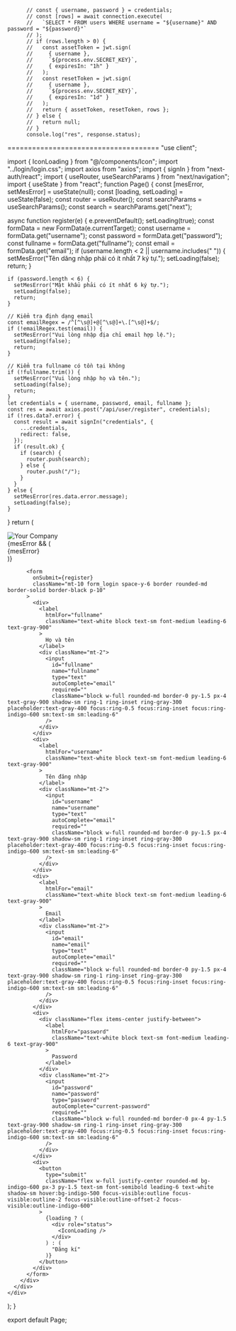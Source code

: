 <!-- This is a [Next.js](https://nextjs.org/) project bootstrapped with [`create-next-app`](https://github.com/vercel/next.js/tree/canary/packages/create-next-app).

## Getting Started

First, run the development server:

```bash
npm run dev
# or
yarn dev
# or
pnpm dev
# or
bun dev
```

Open [http://localhost:3000](http://localhost:3000) with your browser to see the result.

You can start editing the page by modifying `app/page.js`. The page auto-updates as you edit the file.

This project uses [`next/font`](https://nextjs.org/docs/basic-features/font-optimization) to automatically optimize and load Inter, a custom Google Font.

## Learn More

To learn more about Next.js, take a look at the following resources:

- [Next.js Documentation](https://nextjs.org/docs) - learn about Next.js features and API.
- [Learn Next.js](https://nextjs.org/learn) - an interactive Next.js tutorial.

You can check out [the Next.js GitHub repository](https://github.com/vercel/next.js/) - your feedback and contributions are welcome!

## Deploy on Vercel

The easiest way to deploy your Next.js app is to use the [Vercel Platform](https://vercel.com/new?utm_medium=default-template&filter=next.js&utm_source=create-next-app&utm_campaign=create-next-app-readme) from the creators of Next.js.

Check out our [Next.js deployment documentation](https://nextjs.org/docs/deployment) for more details.

 <div className="flex flex-col gap-5 m-3">
      {/* Comment Container */}
      <div>
        <div className="flex w-full justify-between border rounded-md">
          <div className="p-3">
            <div className="flex gap-3 items-center">
              <img
                src="https://avatars.githubusercontent.com/u/22263436?v=4"
                className="object-cover w-10 h-10 rounded-full border-2 border-emerald-400  shadow-emerald-400"
              />
              <h3 className="font-bold">
                User 1
                <br />
                {/* <span className="text-sm text-gray-400 font-normal">Level 1</span> */}
              </h3>
            </div>
            <p className="text-gray-600 mt-2">this is sample commnent</p>
            <button className="text-right text-blue-500">Reply</button>
          </div>

        </div>
        {/* Reply Container  */}
        <div className="text-gray-300 font-bold pl-14">|</div>
        <div className="flex justify-between border ml-5  rounded-md">
          <div className="p-3">
            <div className="flex gap-3 items-center">
              <img
                src="https://avatars.githubusercontent.com/u/22263436?v=4"
                className="object-cover w-10 h-10 rounded-full border-2 border-emerald-400  shadow-emerald-400"
              />
              <h3 className="font-bold">
                User 2
                <br />
                <span className="text-sm text-gray-400 font-normal">Level 1</span>
              </h3>
            </div>
            <p className="text-gray-600 mt-2">this is sample commnent</p>
          </div>
        </div>
      </div>


      {/*  Comment 2  */}
      <div className="flex w-full justify-between border rounded-md">
        <div className="p-3">
          <div className="flex gap-3 items-center">
            <img
              src="https://avatars.githubusercontent.com/u/22263436?v=4"
              className="object-cover w-10 h-10 rounded-full border-2 border-emerald-400  shadow-emerald-400"
            />
            <h3 className="font-bold">
              User 4
              <br />
              <span className="text-sm text-gray-400 font-normal">Level 1</span>
            </h3>
          </div>
          <p className="text-gray-600 mt-2">this is sample commnent</p>
          <button className="text-right text-blue-500">Reply</button>
        </div>
      </div>
    </div>

class="z-10 flex items-center justify-center px-3 h-8 leading-tight hover:bg-blue-100 hover:text-blue-700 dark:border-gray-700 dark:bg-gray-700 dark:text-white"

# HOST= "sql.freedb.tech"

# USER= "freedb_bosschua"

# DATABASE="freedb_ndkshare"

# PASSWORD = "qkgBV52ZtnDz!UM"

# PASSWORD = ""

// Lấy thông tin người dùng từ token (ví dụ: username)
// const { username } = decodedToken;

    // // Truy vấn cơ sở dữ liệu để lấy thông tin người dùng
    // const [rows, fields] = await connection.execute(
    //   `SELECT * FROM users WHERE username = ${username}`
    // );

    // if (rows.length > 0) {
    //   // Trả về thông tin người dùng
    //   return new Response(JSON.stringify(rows[0]), { status: 200 });
    // } else {
    //   return new Response(JSON.stringify({ message: "User not found" }), {
    //     status: 404,
    //   });
    // }






        // const res = await fetch("http://localhost:3000/api/login", {
        //   method: "POST",
        //   body: JSON.stringify(credentials),
        //   headers: { "Content-Type": "application/json" },
        // });
        // const data = await res.json();

        // if (data.assetToken) {
        //   return data;
        // }
        // return null;






export async function GET(request) {
  const headersList = headers();
  const authorizationHeader = headersList.get("authorization");

  const cookieStore = cookies();
  const token = cookieStore.get("token");
  try {
    //   if (!authorizationHeader || !authorizationHeader.startsWith("Bearer ")) {
    //     return NextResponse.json({ message: "Unauthorized" }, { status: 401 });
    //   }
    //   const token = authorizationHeader.split("Bearer ")[1];

    if (!token) {
      return NextResponse.json({ message: "Unauthorized" }, { status: 401 });
    }
    const decodedToken = jwt.verify(token.value, `${process.env.SECRET_KEY}`);
    const { username } = decodedToken;
    const [rows] = await connection.execute(
      `SELECT * FROM users WHERE username = "${username}"`
    );
    if (rows.length > 0) {
      return NextResponse.json(rows[0], { status: 200 });
    } else {
      return NextResponse.json({ message: "User not found" }, { status: 404 });
    }
  } catch (error) {
    console.error("Error getting user by token:", error);
    return NextResponse.json({ error: "Internal Server Error" });
  }
}


===============================================
  async function handleSubmit(e) {
    e.preventDefault();
    const formData = new FormData(e.currentTarget);
    const username = formData.get("username");
    const password = formData.get("password");
    setLoading(true);
    loginUser({ username: username, password }).then((data) => {
      if (data.message) {
        setError(true);
        setLoading(false);
      } else {
        setError(false);
        getUser(setUser);
        setLoading(false);
      }
    });
  }

  useEffect(() => {
    getUser(setUser);
  }, []);
  ============================================= -->



  
          // const { username, password } = credentials;
          // const [rows] = await connection.execute(
          //   `SELECT * FROM users WHERE username = "${username}" AND password = "${password}"`
          // );
          // if (rows.length > 0) {
          //   const assetToken = jwt.sign(
          //     { username },
          //     `${process.env.SECRET_KEY}`,
          //     { expiresIn: "1h" }
          //   );
          //   const resetToken = jwt.sign(
          //     { username },
          //     `${process.env.SECRET_KEY}`,
          //     { expiresIn: "1d" }
          //   );
          //   return { assetToken, resetToken, rows };
          // } else {
          //   return null;
          // }
          console.log("res", response.status);




  =====================================
  "use client";

import { IconLoading } from "@/components/Icon";
import "../login/login.css";
import axios from "axios";
import { signIn } from "next-auth/react";
import { useRouter, useSearchParams } from "next/navigation";
import { useState } from "react";
function Page() {
  const [mesError, setMesError] = useState(null);
  const [loading, setLoading] = useState(false);
  const router = useRouter();
  const searchParams = useSearchParams();
  const search = searchParams.get("next");

  async function register(e) {
    e.preventDefault();
    setLoading(true);
    const formData = new FormData(e.currentTarget);
    const username = formData.get("username");
    const password = formData.get("password");
    const fullname = formData.get("fullname");
    const email = formData.get("email");
    if (username.length < 2 || username.includes(" ")) {
      setMesError("Tên dăng nhập phải có ít nhất 7 ký tự.");
      setLoading(false);
      return;
    }

    if (password.length < 6) {
      setMesError("Mật khẩu phải có ít nhất 6 ký tự.");
      setLoading(false);
      return;
    }

    // Kiểm tra định dạng email
    const emailRegex = /^[^\s@]+@[^\s@]+\.[^\s@]+$/;
    if (!emailRegex.test(email)) {
      setMesError("Vui lòng nhập địa chỉ email hợp lệ.");
      setLoading(false);
      return;
    }

    // Kiểm tra fullname có tồn tại không
    if (!fullname.trim()) {
      setMesError("Vui lòng nhập họ và tên.");
      setLoading(false);
      return;
    }
    let credentials = { username, password, email, fullname };
    const res = await axios.post("/api/user/register", credentials);
    if (!res.data?.error) {
      const result = await signIn("credentials", {
        ...credentials,
        redirect: false,
      });
      if (result.ok) {
        if (search) {
          router.push(search);
        } else {
          router.push("/");
        }
      }
    } else {
      setMesError(res.data.error.message);
      setLoading(false);
    }
  }
  return (
    <div className="h-auto bg-gradient-to-r from-cyan-500">
      <div className="flex min-h-full flex-col justify-center px-6 py-12 lg:px-7">
        <div className="sm:mx-auto sm:w-full sm:max-w-sm">
          <img
            className="mx-auto h-150 w-500"
            src="/image/ndk.png"
            alt="Your Company"
          />
        </div>
        <div className="sm:mx-auto sm:w-full sm:max-w-sm">
          {mesError && (
            <div
              className="bg-red-100 border border-red-400 text-red-700 px-4 py-1.5 rounded relative"
              role="alert"
            >
              <span className="block sm:inline">{mesError}</span>
            </div>
          )}

          <form
            onSubmit={register}
            className="mt-10 form_login space-y-6 border rounded-md border-solid border-black p-10"
          >
            <div>
              <label
                htmlFor="fullname"
                className="text-white block text-sm font-medium leading-6 text-gray-900"
              >
                Họ và tên
              </label>
              <div className="mt-2">
                <input
                  id="fullname"
                  name="fullname"
                  type="text"
                  autoComplete="email"
                  required=""
                  className="block w-full rounded-md border-0 py-1.5 px-4 text-gray-900 shadow-sm ring-1 ring-inset ring-gray-300 placeholder:text-gray-400 focus:ring-0.5 focus:ring-inset focus:ring-indigo-600 sm:text-sm sm:leading-6"
                />
              </div>
            </div>
            <div>
              <label
                htmlFor="username"
                className="text-white block text-sm font-medium leading-6 text-gray-900"
              >
                Tên đăng nhập
              </label>
              <div className="mt-2">
                <input
                  id="username"
                  name="username"
                  type="text"
                  autoComplete="email"
                  required=""
                  className="block w-full rounded-md border-0 py-1.5 px-4 text-gray-900 shadow-sm ring-1 ring-inset ring-gray-300 placeholder:text-gray-400 focus:ring-0.5 focus:ring-inset focus:ring-indigo-600 sm:text-sm sm:leading-6"
                />
              </div>
            </div>
            <div>
              <label
                htmlFor="email"
                className="text-white block text-sm font-medium leading-6 text-gray-900"
              >
                Email
              </label>
              <div className="mt-2">
                <input
                  id="email"
                  name="email"
                  type="text"
                  autoComplete="email"
                  required=""
                  className="block w-full rounded-md border-0 py-1.5 px-4 text-gray-900 shadow-sm ring-1 ring-inset ring-gray-300 placeholder:text-gray-400 focus:ring-0.5 focus:ring-inset focus:ring-indigo-600 sm:text-sm sm:leading-6"
                />
              </div>
            </div>
            <div>
              <div className="flex items-center justify-between">
                <label
                  htmlFor="password"
                  className="text-white block text-sm font-medium leading-6 text-gray-900"
                >
                  Password
                </label>
              </div>
              <div className="mt-2">
                <input
                  id="password"
                  name="password"
                  type="password"
                  autoComplete="current-password"
                  required=""
                  className="block w-full rounded-md border-0 px-4 py-1.5 text-gray-900 shadow-sm ring-1 ring-inset ring-gray-300 placeholder:text-gray-400 focus:ring-0.5 focus:ring-inset focus:ring-indigo-600 sm:text-sm sm:leading-6"
                />
              </div>
            </div>
            <div>
              <button
                type="submit"
                className="flex w-full justify-center rounded-md bg-indigo-600 px-3 py-1.5 text-sm font-semibold leading-6 text-white shadow-sm hover:bg-indigo-500 focus-visible:outline focus-visible:outline-2 focus-visible:outline-offset-2 focus-visible:outline-indigo-600"
              >
                {loading ? (
                  <div role="status">
                    <IconLoading />
                  </div>
                ) : (
                  "Đăng kí"
                )}
              </button>
            </div>
          </form>
        </div>
      </div>
    </div>
  );
}

export default Page;
